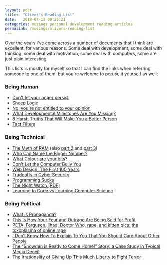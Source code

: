 ```yaml
---
layout: post
title:  "Oliver's Reading List"
date:   2018-07-13 00:26:21
categories: musings personal development reading articles
permalink: /musings/olivers-reading-list
---
```


Over the years I've come across a number of documents that I think are excellent, for various reasons.
Some deal with development, some deal with thinking, some deal with motivation, some deal with computers, some are just plain interesting.

This lists is mostly for myself so that I can find the links when referring someone to one of them, but you're welcome to peruse it yourself as well:


### Being Human

- [Don't let your anger persist](https://www.julian.com/blog/persistent-anger)
- [Sheep Logic](http://www.epsilontheory.com/sheep-logic/)
- [No, you're not entitled to your opinion](https://theconversation.com/no-youre-not-entitled-to-your-opinion-9978)
- [What Developmental Milestones Are You Missing?](http://slatestarcodex.com/2015/11/03/what-developmental-milestones-are-you-missing/)
- [6 Harsh Truths That Will Make You a Better Person](http://www.cracked.com/blog/6-harsh-truths-that-will-make-you-better-person/)
- [Tact Filters](http://www.mit.edu/~jcb/tact.html)

### Being Technical

- [The Myth of RAM](http://www.ilikebigbits.com/blog/2014/4/21/the-myth-of-ram-part-i) (also [part 2](http://www.ilikebigbits.com/blog/2014/4/28/the-myth-of-ram-part-ii) and [part 3](http://www.ilikebigbits.com/blog/2014/4/29/the-myth-of-ram-part-iii))
- [Who Can Name the Bigger Number?](https://www.scottaaronson.com/writings/bignumbers.html)
- [What Colour are your bits?](http://ansuz.sooke.bc.ca/entry/23)
- [Don't Let the Computer Bully You](http://www.oualline.com/practical.programmer/bully.html)
- [Web Design: The First 100 Years](http://idlewords.com/talks/web_design_first_100_years.htm)
- [Tradeoffs in Cyber Security](http://geer.tinho.net/geer.uncc.9x13.txt)
- [Programming Sucks](http://www.stilldrinking.org/programming-sucks)
- [The Night Watch (PDF)](https://www.usenix.org/system/files/1311_05-08_mickens.pdf)
- [Learning to Code vs Learning Computer Science](https://shkspr.mobi/blog/2014/02/learning-to-code-vs-learning-computer-science/)

### Being Political

- [What is Propaganda?](https://sanromero.wordpress.com/2014/03/21/what-is-propaganda-part-1/)
- [This Is How Your Fear and Outrage Are Being Sold for Profit](https://medium.com/@tobiasrose/the-enemy-in-our-feeds-e86511488de)
- [PETA, Ferguson, jihad, Doctor Who, rape, and kitten pics: the toxoplasma of online rage](https://www.newstatesman.com/sci-tech/2015/01/peta-ferguson-jihad-doctor-who-rape-and-kitten-pics-toxoplasma-online-rage)
- [I Don’t Know How To Explain To You That You Should Care About Other People](https://www.huffingtonpost.com/entry/i-dont-know-how-to-explain-to-you-that-you-should_us_59519811e4b0f078efd98440)
- [The “Snowden is Ready to Come Home!” Story: a Case Study in Typical Media Deceit](https://theintercept.com/2015/03/04/snowden-wants-come-home-stories-case-study-media-deceit/)
- [The Irrationality of Giving Up This Much Liberty to Fight Terror](https://www.theatlantic.com/politics/archive/2013/06/the-irrationality-of-giving-up-this-much-liberty-to-fight-terror/276695/)

